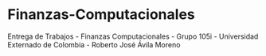 # Finanzas-Computacionales
Entrega de Trabajos - Finanzas Computacionales - Grupo 105i - Universidad Externado de Colombia - Roberto José Ávila Moreno
